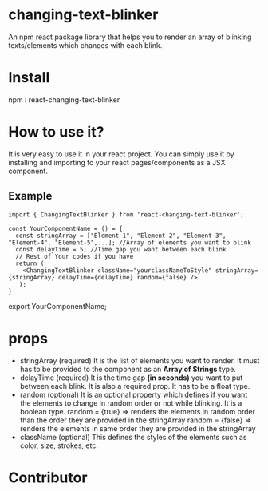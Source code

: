 # changing-text-blinker
An npm react package library that helps you to render an array of blinking texts/elements which changes with each blink.

# Install
npm i react-changing-text-blinker

# How to use it?
It is very easy to use it in your react project. You can simply use it by installing and importing to your react pages/components as a JSX component.

## Example
```
import { ChangingTextBlinker } from 'react-changing-text-blinker';

const YourComponentName = () = {
  const stringArray = ["Element-1", "Element-2", "Element-3", "Element-4", "Element-5",...]; //Array of elements you want to blink
  const delayTime = 5; //Time gap you want between each blink
  // Rest of Your codes if you have
  return (
    <ChangingTextBlinker className="yourclassNameToStyle" stringArray={stringArray} delayTime={delayTime} random={false} />
   );
}
```
export YourComponentName;

# props
* stringArray (required)
  It is the list of elements you want to render. It must has to be provided to the component as an **Array of Strings** type.
* delayTime (required)
  It is the time gap **(in seconds)** you want to put between each blink. It is also a required prop. It has to be a float type.
* random (optional)
  It is an optional property which defines if you want the elements to change in random order or not while blinking. It is a boolean type.
  random = {true} => renders the elements in random order than the order they are provided in the stringArray
  random = {false} => renders the elements in same order they are provided in the stringArray
* className (optional)
  This defines the styles of the elements such as color, size, strokes, etc.
  
# Contributor
